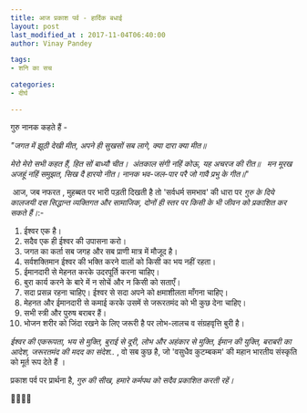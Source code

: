 ```yaml
---
title: आज प्रकाश पर्व - हार्दिक बधाई
layout: post
last_modified_at : 2017-11-04T06:40:00
author: Vinay Pandey

tags:
- शनि का सच

categories:
- दीर्घ

---
```


गुरु नानक कहते हैं - 

_"जगत में झूठी देखी मीत_,
_अपने ही सुखसों सब लागे, क्या दारा क्या मीत॥_

_मेरो मेरो सभी कहत हैं, हित सों बाध्यौ चीत।_
 _अंतकाल संगी नहिं कोऊ, यह अचरज की रीत॥_
 
_मन मूरख अजहूं नहिं समुझत, सिख दै हारयो नीत।_
_नानक भव-जल-पार परै जो गावै प्रभु के गीत॥_"

 आज, जब नफरत , मुहब्बत पर भारी पड़ती दिखती है तो 'सर्वधर्म समभाव' की धारा पर *गुरु के दिये कालजयी दस सिद्धान्त व्यक्तिगत और सामाजिक, दोनों ही स्तर पर किसी के भी जीवन को प्रकाशित कर सकते हैं।*:-

1. ईश्वर एक है। 
2. सदैव एक ही ईश्वर की उपासना करो। 
3. जगत का कर्ता सब जगह और सब प्राणी मात्र में मौजूद है। 
4. सर्वशक्तिमान ईश्वर की भक्ति करने वालों को किसी का भय नहीं रहता। 
5. ईमानदारी से मेहनत करके उदरपूर्ति करना चाहिए। 
6. बुरा कार्य करने के बारे में न सोचें और न किसी को सताएँ। 
7. सदा प्रसन्न रहना चाहिए। ईश्वर से सदा अपने को क्षमाशीलता माँगना चाहिए। 
8. मेहनत और ईमानदारी से कमाई करके उसमें से जरूरतमंद को भी कुछ देना चाहिए। 
9. सभी स्त्री और पुरुष बराबर हैं। 
10. भोजन शरीर को जिंदा रखने के लिए जरूरी है पर लोभ-लालच व संग्रहवृत्ति बुरी है।

*ईश्वर की एकरूपता, भय से मुक्ति, बुराई से दूरी, लोभ और अहंकार से मुक्ति, ईमान की युक्ति, बराबरी का आदेश, जरूरतमंद की मदद का संदेश..* , वो सब कुछ है, जो 'वसुधैव कुटम्बकम' की महान भारतीय संस्कृति को मूर्त रूप देते हैं ।

प्रकाश पर्व पर प्रार्थना है,
*गुरु की सीख,*
*हमारे कर्मपथ को सदैव प्रकाशित करती रहें।*

🙏🌷🌷🙏
